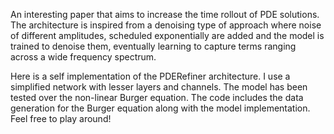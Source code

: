 An interesting paper that aims to increase the time rollout of PDE solutions. The architecture is inspired from a denoising type of approach where noise of different amplitudes, scheduled exponentially are added and the model is trained to denoise them, eventually learning to capture terms ranging across a wide frequency spectrum.

Here is a self implementation of the PDERefiner architecture. I use a simplified network with lesser layers and channels. The model has been tested over the non-linear Burger equation. The code includes the data generation for the Burger equation along with the model implementation. Feel free to play around!
